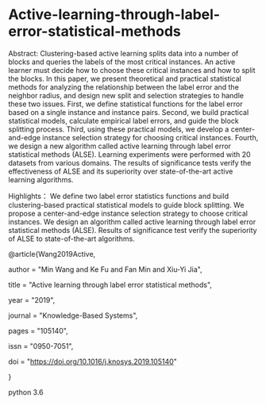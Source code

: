 # Active-learning-through-label-error-statistical-methods

Abstract: Clustering-based active learning splits data into a number of blocks and queries the labels of the most critical instances. An active learner must decide how to choose these critical instances and how to split the blocks. In this paper, we present theoretical and practical statistical methods for analyzing the relationship between the label error and the neighbor radius, and design new split and selection strategies to handle these two issues. First, we define statistical functions for the label error based on a single instance and instance pairs. Second, we build practical statistical models, calculate empirical label errors, and guide the block splitting process. Third, using these practical models, we develop a center-and-edge instance selection strategy for choosing critical instances. Fourth, we design a new algorithm called active learning through label error statistical methods (ALSE). Learning experiments were performed with 20 datasets from various domains. The results of significance tests verify the effectiveness of ALSE and its superiority over state-of-the-art active learning algorithms.

Highlights：
We define two label error statistics functions and build clustering-based practical statistical models to guide block splitting.
We propose a center-and-edge instance selection strategy to choose critical instances.
We design an algorithm called active learning through label error statistical methods (ALSE).
Results of significance test verify the superiority of ALSE to state-of-the-art algorithms.

@article{Wang2019Active,

author = "Min Wang and Ke Fu and Fan Min and Xiu-Yi Jia",

title = "Active learning through label error statistical methods",

year = "2019",

journal = "Knowledge-Based Systems",

pages = "105140",

issn = "0950-7051",

doi = "https://doi.org/10.1016/j.knosys.2019.105140"

}

python 3.6
